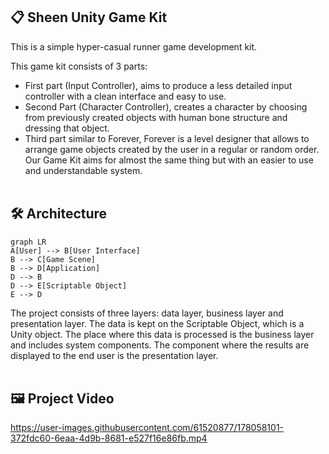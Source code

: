 ## 📋 Sheen Unity Game Kit
This is a simple hyper-casual runner game development kit.

This game kit consists of 3 parts:
-   First part (Input Controller), aims to produce a less detailed input controller with a clean interface and easy to use.
-   Second Part (Character Controller), creates a character by choosing from previously created objects with human bone structure and dressing that object.
-   Third part similar to Forever, Forever is a level designer that allows to arrange game objects created by the user in a regular or random order. Our Game Kit aims for almost the same thing but with an easier to use and understandable system.
<br/><br/>


## 🛠 Architecture
```mermaid
graph LR
A[User] --> B[User Interface]
B --> C[Game Scene]
B --> D[Application]
D --> B
D --> E[Scriptable Object]
E --> D
```
The project consists of three layers: data layer, business layer and presentation layer. The data is kept on the Scriptable Object, which is a Unity object. The place where this data is processed is the business layer and includes system components. The component where the results are displayed to the end user is the presentation layer.
<br/><br/>


## 🖼 Project Video
https://user-images.githubusercontent.com/61520877/178058101-372fdc60-6eaa-4d9b-8681-e527f16e86fb.mp4


